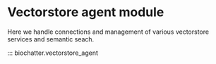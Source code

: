 # Vectorstore agent module

Here we handle connections and management of various vectorstore services and
semantic seach.

::: biochatter.vectorstore_agent